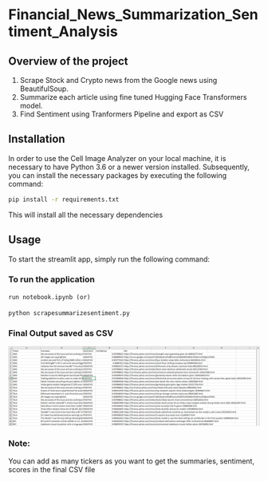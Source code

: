 # Financial_News_Summarization_Sentiment_Analysis

## Overview of the project

1. Scrape Stock and Crypto news from the Google news using BeautifulSoup. 
2. Summarize each article using fine tuned Hugging Face Transformers model. 
3. Find Sentiment using Tranformers Pipeline and export as CSV


## Installation

In order to use the Cell Image Analyzer on your local machine, it is necessary to have Python 3.6 or a newer version installed. Subsequently, you can install the necessary packages by executing the following command:

```bash
pip install -r requirements.txt
```

This will install all the necessary dependencies


## Usage
To start the streamlit app, simply run the following command:
### To run the application
``` 
run notebook.ipynb (or)

python scrapesummarizesentiment.py
```

### Final Output saved as CSV
![Alt text](Capture.PNG)


### Note:
You can add as many tickers as you want to get the summaries, sentiment, scores in the final CSV file
